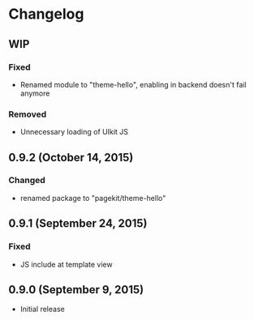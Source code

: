 # Changelog

## WIP

### Fixed
- Renamed module to "theme-hello", enabling in backend doesn't fail anymore

### Removed
- Unnecessary loading of UIkit JS

## 0.9.2 (October 14, 2015)

### Changed
- renamed package to "pagekit/theme-hello"

## 0.9.1 (September 24, 2015)

### Fixed
- JS include at template view

## 0.9.0 (September 9, 2015)

- Initial release
